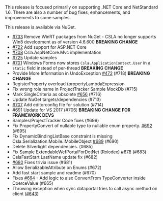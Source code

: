 This release is focused primarily on supporting .NET Core and NetStandard 1.6. There are also a number of bug fixes, enhancements, and improvements to some samples.

This release is available via NuGet.

* [#733](https://github.com/marimerllc/csla/issues/733) Remove WinRT packages from NuGet - CSLA no longer supports Win8 development as of version 4.6.600 **BREAKING CHANGE**
* [#722](https://github.com/marimerllc/csla/issues/722) Add support for ASP.NET Core
* [#708](https://github.com/marimerllc/csla/issues/708) Csla.AspNetCore.Mvc implementation
* [#725](https://github.com/marimerllc/csla/issues/725) Update samples
* [#701](https://github.com/marimerllc/csla/issues/701) Windows Forms now stores `Csla.ApplicationContext.User` in a `static` field instead of per-thread **BREAKING CHANGE**
* Provide More Information in UndoException [#472](https://github.com/marimerllc/csla/issues/472) (#718)  **BREAKING CHANGE**
* RegisterProperty overload (propertyLambdaExpression 
* Fix wrong role name in ProjectTracker Sample MockDb (#715) 
* Mark SingleCriteria as obsolete [#656](https://github.com/marimerllc/csla/issues/656) (#716) 
* Update NuGet targets/dependencies (#713) 
* [#707](https://github.com/marimerllc/csla/issues/707) Add editorconfig file for solution (#714) 
* [#691](https://github.com/marimerllc/csla/issues/691) Update for VS 2017 (#706)  **BREAKING CHANGE FOR FRAMEWORK DEVS**
* Samples/ProjectTracker Code fixes (#699) 
* Fix PropertyConvert of nullable type to nullable enum property. [#692](https://github.com/marimerllc/csla/issues/692) (#695) 
* Fix DynamicBindingListBase<T> constraint is missing Csla.Serialization.Mobile.IMobileObject [#689](https://github.com/marimerllc/csla/issues/689) (#690) 
* Delete Silverlight dependencies. (#685) 
* Fix Sample ExtendableWcfPortalForDotNet (Rolodex) [#678](https://github.com/marimerllc/csla/issues/678) (#683) 
* CslaFastStart LastName update fix (#682) 
* [#680](https://github.com/marimerllc/csla/issues/680) Fixes trivia issue (#681) 
* Allow SerializableAttribute on Enums (#672) 
* Add fast start sample and readme (#670) 
* Fixes [#664](https://github.com/marimerllc/csla/issues/664) - Add logic to also ConvertFrom TypeConverter inside CoerceValue (#665) 
* Throwing exception when sync dataportal tries to call async method on client ([#643](https://github.com/marimerllc/csla/issues/643))